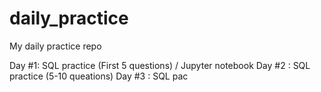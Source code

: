 # daily_practice
My daily practice repo

Day #1: SQL practice (First 5 questions) / Jupyter notebook
Day #2 : SQL practice (5-10 queations)
Day #3 : SQL pac

